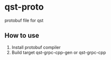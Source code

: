 # qst-proto
protobuf file for qst

## How to use
1. Install protobuf compiler
2. Build target qst-grpc-cpp-gen or qst-grpc-cpp
